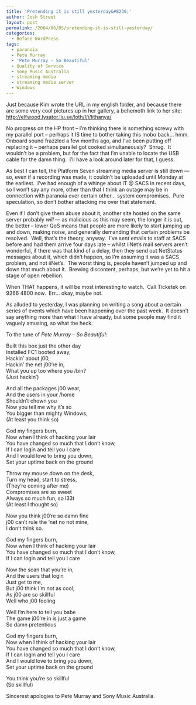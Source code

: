 ```yaml
---
title: 'Pretending it is still yesterday&#8230;'
author: Josh Street
layout: post
permalink: /2004/06/05/pretending-it-is-still-yesterday/
categories:
  - Before WordPress
tags:
  - paranoia
  - Pete Murray
  - 'Pete Murray - So Beautiful'
  - Quality of Service
  - Sony Music Australia
  - streaming media
  - streaming media server
  - Windows
---
```

Just because Kim wrote the URL in my english folder, and because there are some very cool pictures up in her gallery, a behemoth link to her site: <http://elfwood.lysator.liu.se/loth/l/i/lithanya/>

No progress on the HP front &#8211; I&#8217;m thinking there is something screwy with my parallel port &#8211; perhaps it IS time to bother taking this mobo back&#8230; hmm.&nbsp; Onboard sound frazzled a few months ago, and I&#8217;ve been putting off replacing it &#8211; perhaps parallel got cooked simultaneously?&nbsp; Shrug.&nbsp; It wouldn&#8217;t be a problem, but for the fact that I&#8217;m unable to locate the USB cable for the damn thing.&nbsp; I&#8217;ll have a look around later for that, I guess.

As best I can tell, the Platform Seven streaming media server is still down &#8212; so, even if a recording was made, it couldn&#8217;t be uploaded until Monday at the earliest.&nbsp; I&#8217;ve had enough of a whinge about IT @ SACS in recent days, so I won&#8217;t say any more, other than that I think an outage may be in connection with paranoia over certain other&#8230; system compromises.&nbsp; Pure speculation, so don&#8217;t bother attacking me over that statement.

Even if I don&#8217;t give them abuse about it, another site hosted on the same server probably *will* &#8212; as malicious as this may seem, the longer it is out, the better &#8211; lower QoS means that people are more likely to start jumping up and down, making noise, and generally demanding that certain problems be resolved.&nbsp; Well, that&#8217;s the theory, anyway.&nbsp; I&#8217;ve sent emails to staff at SACS before and had them arrive four days late &#8211; whilst iiNet&#8217;s mail servers aren&#8217;t wonderful, if there was that kind of a delay, then they send out NetStatus messages about it, which didn&#8217;t happen, so I&#8217;m assuming it was a SACS problem, and not iiNet&#8217;s.&nbsp; The worst thing is, people haven&#8217;t jumped up and down that much about it.&nbsp; Brewing discontent, perhaps, but we&#8217;re yet to hit a stage of open rebellion.

When THAT happens, it will be most interesting to watch.&nbsp; Call Ticketek on 9266 4800 now.&nbsp; Err&#8230; okay, maybe not.

As alluded to yesterday, I was planning on writing a song about a certain series of events which have been happening over the past week.&nbsp; It doesn&#8217;t say anything more than what I have already, but some people may find it vaguely amusing, so what the heck.

To the tune of *Pete Murray &#8211; So Beautiful*:

Built this box just the other day  
Installed FC1 booted away,  
Hackin&#8217; about j00,  
Hackin&#8217; the net j00&#8242;re in,  
What you up too where you /bin?  
(Just hackin&#8217;)

And all the packages j00 wear,  
And the users in your /home  
Shouldn&#8217;t chown you  
Now you tell me why it&#8217;s so  
You bigger than mighty Windows,  
(At least you think so)

God my fingers burn,  
Now when I think of hacking your lair  
You have changed so much that I don&#8217;t know,  
If I can login and tell you I care  
And I would love to bring you down,  
Set your uptime back on the ground

Throw my mouse down on the desk,  
Turn my head, start to stress,  
(They&#8217;re coming after me)  
Compromises are so sweet  
Always so much fun, so l33t  
(At least I thought so)

Now you think j00&#8242;re so damn fine  
j00 can&#8217;t rule the &#8216;net no not mine,  
I don&#8217;t think so.

God my fingers burn,  
Now when I think of hacking your lair  
You have changed so much that I don&#8217;t know,  
If I can login and tell you I care

Now the scan that you&#8217;re in,  
And the users that login  
Just get to me,  
But j00 think I&#8217;m not as cool,  
As j00 are so skillful  
Well who j00 fooling

Well I&#8217;m here to tell you babe  
The game j00&#8242;re in is just a game  
So damn pretentious

God my fingers burn,  
Now when I think of hacking your lair  
You have changed so much that I don&#8217;t know,  
If I can login and tell you I care  
And I would love to bring you down,  
Set your uptime back on the ground

You think you&#8217;re so skillful  
(So skillful)

Sincerest apologies to Pete Murray and Sony Music Australia.